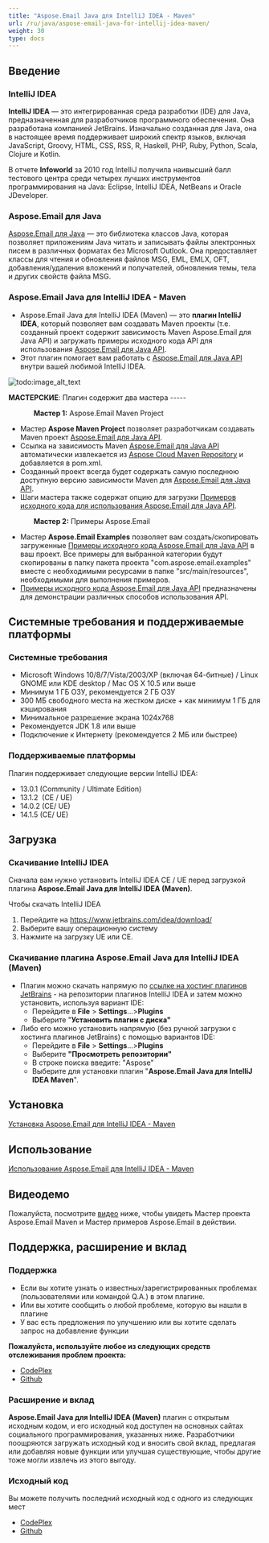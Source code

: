 ```yaml
---
title: "Aspose.Email Java для IntelliJ IDEA - Maven"
url: /ru/java/aspose-email-java-for-intellij-idea-maven/
weight: 30
type: docs
---
```


## **Введение**
### **IntelliJ IDEA**
**IntelliJ IDEA** — это интегрированная среда разработки (IDE) для Java, предназначенная для разработчиков программного обеспечения. Она разработана компанией JetBrains. Изначально созданная для Java, она в настоящее время поддерживает широкий спектр языков, включая JavaScript, Groovy, HTML, CSS, RSS, R, Haskell, PHP, Ruby, Python, Scala, Clojure и Kotlin.

В отчете **Infoworld** за 2010 год IntelliJ получила наивысший балл тестового центра среди четырех лучших инструментов программирования на Java: Eclipse, IntelliJ IDEA, NetBeans и Oracle JDeveloper.
### **Aspose.Email для Java**
[Aspose.Email для Java](http://www.aspose.com/java/email-component.aspx) — это библиотека классов Java, которая позволяет приложениям Java читать и записывать файлы электронных писем в различных форматах без Microsoft Outlook. Она предоставляет классы для чтения и обновления файлов MSG, EML, EMLX, OFT, добавления/удаления вложений и получателей, обновления темы, тела и других свойств файла MSG.
### **Aspose.Email Java для IntelliJ IDEA - Maven**
- Aspose.Email Java для IntelliJ IDEA (Maven) — это **плагин IntelliJ IDEA**, который позволяет вам создавать Maven проекты (т.е. созданный проект содержит зависимость Maven Aspose.Email для Java API) и загружать примеры исходного кода API для использования [Aspose.Email для Java API](http://www.aspose.com/java/email-component.aspx).
- Этот плагин помогает вам работать с [Aspose.Email для Java API](http://www.aspose.com/java/email-component.aspx) внутри вашей любимой IntelliJ IDEA.

![todo:image_alt_text](https://i.imgur.com/KWKGljg.png)


**МАСТЕРСКИЕ**:
Плагин содержит два мастера -----

`       `**Мастер 1:** Aspose.Email Maven Project

- Мастер **Aspose Maven Project** позволяет разработчикам создавать Maven проект [Aspose.Email для Java API](http://www.aspose.com/java/email-component.aspx).
- Ссылка на зависимость Maven [Aspose.Email для Java API](http://www.aspose.com/java/email-component.aspx) автоматически извлекается из [Aspose Cloud Maven Repository](https://repository.aspose.com/webapp/#/artifacts/browse/tree/General/repo) и добавляется в pom.xml.
- Созданный проект всегда будет содержать самую последнюю доступную версию зависимости Maven для [Aspose.Email для Java API](http://www.aspose.com/java/email-component.aspx).
- Шаги мастера также содержат опцию для загрузки [Примеров исходного кода для использования Aspose.Email для Java API](https://github.com/aspose-email/Aspose.Email-for-Java/tree/master/Examples).

`       `**Мастер 2:** Примеры Aspose.Email

- Мастер **Aspose.Email Examples** позволяет вам создать/скопировать загруженные [Примеры исходного кода Aspose.Email для Java API](https://github.com/aspose-email/Aspose.Email-for-Java/tree/master/Examples) в ваш проект. Все примеры для выбранной категории будут скопированы в папку пакета проекта "com.aspose.email.examples" вместе с необходимыми ресурсами в папке "src/main/resources", необходимыми для выполнения примеров.
- [Примеры исходного кода Aspose.Email для Java API](https://github.com/aspose-email/Aspose.Email-for-Java/tree/master/Examples) предназначены для демонстрации различных способов использования API.
## **Системные требования и поддерживаемые платформы**
### **Системные требования**
- Microsoft Windows 10/8/7/Vista/2003/XP (включая 64-битные) / Linux GNOME или KDE desktop / Mac OS X 10.5 или выше
- Минимум 1 ГБ ОЗУ, рекомендуется 2 ГБ ОЗУ
- 300 МБ свободного места на жестком диске + как минимум 1 ГБ для кэширования
- Минимальное разрешение экрана 1024x768
- Рекомендуется JDK 1.8 или выше
- Подключение к Интернету (рекомендуется 2 МБ или быстрее)
### **Поддерживаемые платформы**
Плагин поддерживает следующие версии IntelliJ IDEA:

- 13.0.1 (Community / Ultimate Edition)
- 13.1.2  (CE / UE)
- 14.0.2 (CE/ UE)
- 14.1.5 (CE/ UE)
## **Загрузка**
### **Скачивание IntelliJ IDEA**
Сначала вам нужно установить IntelliJ IDEA CE / UE перед загрузкой плагина **Aspose.Email Java для IntelliJ IDEA (Maven)**.

Чтобы скачать IntelliJ IDEA

1. Перейдите на <https://www.jetbrains.com/idea/download/>
1. Выберите вашу операционную систему
1. Нажмите на загрузку UE или CE.
### **Скачивание плагина Aspose.Email Java для IntelliJ IDEA (Maven)**
- Плагин можно скачать напрямую по [ссылке на хостинг плагинов JetBrains](https://plugins.jetbrains.com/plugin/7982-aspose-email-java-for-intellij-idea-maven/) - на репозитории плагинов IntelliJ IDEA и затем можно установить, используя вариант IDE: 
  - Перейдите в **File** > **Settings**...>**Plugins**
  - Выберите "**Установить плагин с диска"**
- Либо его можно установить напрямую (без ручной загрузки с хостинга плагинов JetBrains) с помощью вариантов IDE: 
  - Перейдите в **File** > **Settings**...>**Plugins**
  - Выберите **"Просмотреть репозитории"**
  - В строке поиска введите: "Aspose"
  - Выберите для установки плагин "**Aspose.Email Java для IntelliJ IDEA Maven**".
## **Установка**
[Установка Aspose.Email для IntelliJ IDEA - Maven](/email/java/installing-and-using-aspose-email-for-intellij-idea-maven/#installing)
## **Использование**
[Использование Aspose.Email для IntelliJ IDEA - Maven](/email/java/installing-and-using-aspose-email-for-intellij-idea-maven/#using)
## **Видеодемо**
Пожалуйста, посмотрите [видео](https://www.youtube.com/watch?v=LXvXi19njJI&ab_channel=AsposeMarketplace) ниже, чтобы увидеть Мастер проекта Aspose.Email Maven и Мастер примеров Aspose.Email в действии.
## **Поддержка, расширение и вклад**
### **Поддержка**
- Если вы хотите узнать о известных/зарегистрированных проблемах (пользователями или командой Q.A.) в этом плагине.
- Или вы хотите сообщить о любой проблеме, которую вы нашли в плагине
- У вас есть предложения по улучшению или вы хотите сделать запрос на добавление функции

**Пожалуйста, используйте любое из следующих средств отслеживания проблем проекта:**

- [CodePlex](https://archive.codeplex.com/?p=asposeemailjavaintellij)
- [Github](https://github.com/aspose-email/Aspose.Email-for-Java/issues)
### **Расширение и вклад**
**Aspose.Email Java для IntelliJ IDEA (Maven)** плагин с открытым исходным кодом, и его исходный код доступен на основных сайтах социального программирования, указанных ниже. Разработчики поощряются загружать исходный код и вносить свой вклад, предлагая или добавляя новые функции или улучшая существующие, чтобы другие тоже могли извлечь из этого выгоду.
### **Исходный код**
Вы можете получить последний исходный код с одного из следующих мест

- [CodePlex](https://asposeemailjavaintellij.codeplex.com)
- [Github](https://github.com/aspose-email/Aspose.Email-for-Java/tree/master/Plugins/Aspose.Email-for-Java_for_IntelliJ%28Maven%29)